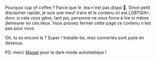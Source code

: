Pourquoi cup of coffee ? Parce que le .tea n'est pas dispo 🤭. Sinon petit disclaimer rapide, je suis une meuf trans et le contenu ici est LGBTQIA+, donc si cela vous gêne, tant pis, personne ne vous force à lire ni même demeurer en ces lieux. Vous pouvez fermer cette page ce contenu n'est pas pour vous.

Oh, tu es encore là ? Super ! Installe-toi, mes conneries sont juste en dessous.

PS: merci [Magali](https://magali-milbergue.com/) pour le dark-mode automatique !
